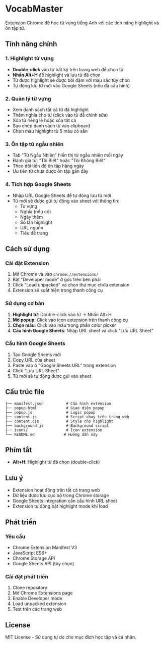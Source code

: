 # VocabMaster

Extension Chrome để học từ vựng tiếng Anh với các tính năng highlight và ôn tập từ.

## Tính năng chính

### 1. Highlight từ vựng
- **Double-click** vào từ bất kỳ trên trang web để chọn từ
- **Nhấn Alt+H** để highlight và lưu từ đã chọn
- Từ được highlight sẽ được bôi đậm với màu sắc tùy chọn
- Tự động lưu từ mới vào Google Sheets (nếu đã cấu hình)

### 2. Quản lý từ vựng
- Xem danh sách tất cả từ đã highlight
- Thêm nghĩa cho từ (click vào từ để chỉnh sửa)
- Xóa từ riêng lẻ hoặc xóa tất cả
- Sao chép danh sách từ vào clipboard
- Chọn màu highlight từ 5 màu có sẵn

### 3. Ôn tập từ ngẫu nhiên
- Tab "Từ Ngẫu Nhiên" hiển thị từ ngẫu nhiên mỗi ngày
- Đánh giá từ: "Tôi Biết" hoặc "Tôi Không Biết"
- Theo dõi tiến độ ôn tập hàng ngày
- Ưu tiên từ chưa được ôn tập gần đây

### 4. Tích hợp Google Sheets
- Nhập URL Google Sheets để tự động lưu từ mới
- Từ mới sẽ được gửi tự động vào sheet với thông tin:
  - Từ vựng
  - Nghĩa (nếu có)
  - Ngày thêm
  - Số lần highlight
  - URL nguồn
  - Tiêu đề trang

## Cách sử dụng

### Cài đặt Extension
1. Mở Chrome và vào `chrome://extensions/`
2. Bật "Developer mode" ở góc trên bên phải
3. Click "Load unpacked" và chọn thư mục chứa extension
4. Extension sẽ xuất hiện trong thanh công cụ

### Sử dụng cơ bản
1. **Highlight từ**: Double-click vào từ → Nhấn Alt+H
2. **Mở popup**: Click vào icon extension trên thanh công cụ
3. **Chọn màu**: Click vào màu trong phần color picker
4. **Cấu hình Google Sheets**: Nhập URL sheet và click "Lưu URL Sheet"

### Cấu hình Google Sheets
1. Tạo Google Sheets mới
2. Copy URL của sheet
3. Paste vào ô "Google Sheets URL" trong extension
4. Click "Lưu URL Sheet"
5. Từ mới sẽ tự động được gửi vào sheet

## Cấu trúc file

```
├── manifest.json          # Cấu hình extension
├── popup.html             # Giao diện popup
├── popup.js               # Logic popup
├── content.js             # Script chạy trên trang web
├── content.css            # Style cho highlight
├── background.js          # Background script
├── icons/                 # Icon extension
└── README.md             # Hướng dẫn này
```

## Phím tắt

- **Alt+H**: Highlight từ đã chọn (double-click)

## Lưu ý

- Extension hoạt động trên tất cả trang web
- Dữ liệu được lưu cục bộ trong Chrome storage
- Google Sheets integration cần cấu hình URL sheet
- Extension tự động bật highlight mode khi load

## Phát triển

### Yêu cầu
- Chrome Extension Manifest V3
- JavaScript ES6+
- Chrome Storage API
- Google Sheets API (tùy chọn)

### Cài đặt phát triển
1. Clone repository
2. Mở Chrome Extensions page
3. Enable Developer mode
4. Load unpacked extension
5. Test trên các trang web

## License

MIT License - Sử dụng tự do cho mục đích học tập và cá nhân.